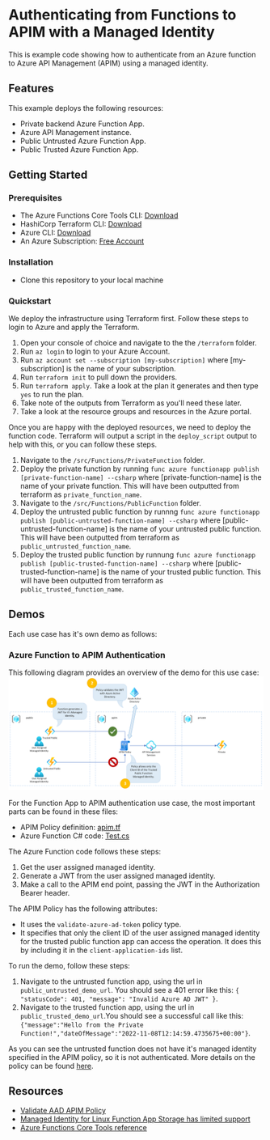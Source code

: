 # Authenticating from Functions to APIM with a Managed Identity

This is example code showing how to authenticate from an Azure function to Azure API Management (APIM) using a managed identity.

## Features

This example deploys the following resources:

* Private backend Azure Function App.
* Azure API Management instance.
* Public Untrusted Azure Function App.
* Public Trusted Azure Function App.

## Getting Started

### Prerequisites

- The Azure Functions Core Tools CLI: [Download](https://learn.microsoft.com/en-us/azure/azure-functions/functions-run-local?tabs=v4%2Cwindows%2Ccsharp%2Cportal%2Cbash#install-the-azure-functions-core-tools)
- HashiCorp Terraform CLI: [Download](https://www.terraform.io/downloads)
- Azure CLI: [Download](https://learn.microsoft.com/en-us/cli/azure/install-azure-cli-windows?tabs=azure-cli#install-or-update)
- An Azure Subscription: [Free Account](https://azure.microsoft.com/en-gb/free/search/)

### Installation

- Clone this repository to your local machine

### Quickstart

We deploy the infrastructure using Terraform first. Follow these steps to login to Azure and apply the Terraform.

1. Open your console of choice and navigate to the the `/terraform` folder.
1. Run `az login` to login to your Azure Account.
1. Run `az account set --subscription [my-subscription]` where [my-subscription] is the name of your subscription.
1. Run `terraform init` to pull down the providers.
1. Run `terraform apply`. Take a look at the plan it generates and then type `yes` to run the plan.
1. Take note of the outputs from Terraform as you'll need these later.
1. Take a look at the resource groups and resources in the Azure portal.

Once you are happy with the deployed resources, we need to deploy the function code. Terraform will output a script in the `deploy_script` output to help with this, or you can follow these steps.

1. Navigate to the `/src/Functions/PrivateFunction` folder.
1. Deploy the private function by running `func azure functionapp publish [private-function-name] --csharp` where [private-function-name] is the name of your private function. This will have been outputted from terraform as `private_function_name`.
1. Navigate to the `/src/Functions/PublicFunction` folder.
1. Deploy the untrusted public function by runnng `func azure functionapp publish [public-untrusted-function-name] --csharp` where [public-untrusted-function-name] is the name of your untrusted public function. This will have been outputted from terraform as `public_untrusted_function_name`.
1. Deploy the trusted public function by runnung `func azure functionapp publish [public-trusted-function-name] --csharp` where [public-trusted-function-name] is the name of your trusted public function. This will have been outputted from terraform as `public_trusted_function_name`.

## Demos

Each use case has it's own demo as follows:

### Azure Function to APIM Authentication

This following diagram provides an overview of the demo for this use case:
![Architecture diagram](docs/function-apim-managed-identity.png)

For the Function App to APIM authentication use case, the most important parts can be found in these files:

* APIM Policy definition: [apim.tf](terraform/apim.tf)
* Azure Function C# code: [Test.cs](src/Functions/PublicFunction/Test.cs)

The Azure Function code follows these steps:

1. Get the user assigned managed identity.
1. Generate a JWT from the user assigned managed identity.
1. Make a call to the APIM end point, passing the JWT in the Authorization Bearer header.

The APIM Policy has the following attributes:

* It uses the `validate-azure-ad-token` policy type.
* It specifies that only the client ID of the user assigned managed identity for the trusted public function app can access the operation. It does this by including it in the `client-application-ids` list.

To run the demo, follow these steps:

1. Navigate to the untrusted function app, using the url in `public_untrusted_demo_url`. You should see a 401 error like this: `{ "statusCode": 401, "message": "Invalid Azure AD JWT" }`.
2. Navigate to the trusted function app, using the url in `public_trusted_demo_url`.You should see a successful call like this: `{"message":"Hello from the Private Function!","dateOfMessage":"2022-11-08T12:14:59.4735675+00:00"}`.

As you can see the untrusted function does not have it's managed identity specified in the APIM policy, so it is not authenticated. More details on the policy can be found [here](https://learn.microsoft.com/en-us/azure/api-management/api-management-access-restriction-policies#ValidateAAD).

## Resources

- [Validate AAD APIM Policy](https://learn.microsoft.com/en-us/azure/api-management/api-management-access-restriction-policies#ValidateAAD)
- [Managed Identity for Linux Function App Storage has limited support](https://learn.microsoft.com/en-us/azure/azure-functions/functions-reference?tabs=blob#connecting-to-host-storage-with-an-identity-preview)
- [Azure Functions Core Tools reference](https://learn.microsoft.com/en-us/azure/azure-functions/functions-core-tools-reference?tabs=v2#func-azure-functionapp-fetch-app-settings)